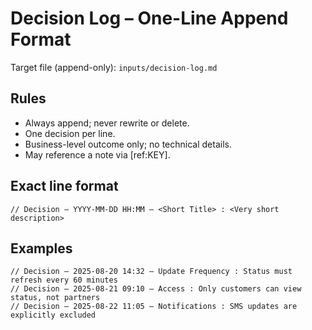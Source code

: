 # Decision Log – One-Line Append Format

Target file (append-only): `inputs/decision-log.md`

## Rules
- Always append; never rewrite or delete.
- One decision per line.
- Business-level outcome only; no technical details.
- May reference a note via [ref:KEY].

## Exact line format
```
// Decision – YYYY-MM-DD HH:MM – <Short Title> : <Very short description>
```

## Examples
```
// Decision – 2025-08-20 14:32 – Update Frequency : Status must refresh every 60 minutes
// Decision – 2025-08-21 09:10 – Access : Only customers can view status, not partners
// Decision – 2025-08-22 11:05 – Notifications : SMS updates are explicitly excluded
```
